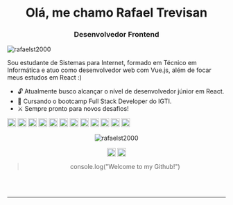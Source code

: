 <h1 align="center">Olá, me chamo Rafael Trevisan</h1>
<h3 align="center">Desenvolvedor Frontend</h3>
<p align="left"> <img src="https://komarev.com/ghpvc/?username=rafaelst2000" alt="rafaelst2000" /> </p>
  Sou estudante de Sistemas para Internet, formado em Técnico em Informática e atuo como desenvolvedor web com Vue.js, além de focar meus estudos em React :)  

- 🔓 Atualmente busco alcançar o nível de desenvolvedor júnior em React.
- 🚀 Cursando o bootcamp Full Stack Developer do IGTI. 
- ⚔️ Sempre pronto para novos desafios!


<p align="left"><img src="https://konpa.github.io/devicon/devicon.git/icons/vuejs/vuejs-original-wordmark.svg" alt="vuejs" width="20" height="20"/> <img src="https://konpa.github.io/devicon/devicon.git/icons/react/react-original-wordmark.svg" alt="react" width="20" height="20"/> <img src="https://konpa.github.io/devicon/devicon.git/icons/bootstrap/bootstrap-plain.svg" alt="bootstrap" width="20" height="20"/> <img src="https://konpa.github.io/devicon/devicon.git/icons/c/c-original.svg" alt="c" width="20" height="20"/> <img src="https://konpa.github.io/devicon/devicon.git/icons/css3/css3-original-wordmark.svg" alt="css3" width="20" height="20"/> <img src="https://konpa.github.io/devicon/devicon.git/icons/html5/html5-original-wordmark.svg" alt="html5" width="20" height="20"/> <img src="https://konpa.github.io/devicon/devicon.git/icons/java/java-original-wordmark.svg" alt="java" width="20" height="20"/> <img src="https://konpa.github.io/devicon/devicon.git/icons/javascript/javascript-original.svg" alt="javascript" width="20" height="20"/> <img src="https://konpa.github.io/devicon/devicon.git/icons/typescript/typescript-original.svg" alt="typescript" width="20" height="20"/> <img src="https://konpa.github.io/devicon/devicon.git/icons/mysql/mysql-original-wordmark.svg" alt="mysql" width="20" height="20"/> <img src="https://konpa.github.io/devicon/devicon.git/icons/php/php-original.svg" alt="php" width="20" height="20"/> <img src="https://konpa.github.io/devicon/devicon.git/icons/nodejs/nodejs-original-wordmark.svg" alt="nodejs" width="20" height="20"/></p><p align="center"> <img src="https://github-readme-stats.vercel.app/api?username=rafaelst2000&show_icons=true" alt="rafaelst2000" /> </p>

<p align="center">
<a href="https://linkedin.com/in/rafael-trevisan-749892185" target="blank"><img align="center" src="https://cdn.jsdelivr.net/npm/simple-icons@3.0.1/icons/linkedin.svg" alt="rafael-trevisan-749892185" height="20" width="20" /></a>
<a href="https://instagram.com/trevizera" target="blank"><img align="center" src="https://cdn.jsdelivr.net/npm/simple-icons@3.0.1/icons/instagram.svg" alt="trevizera" height="20" width="20" /></a>
</p>
<blockquote align="center">console.log("Welcome to my Github!")</blockquote>

<br><br>
<hr>
